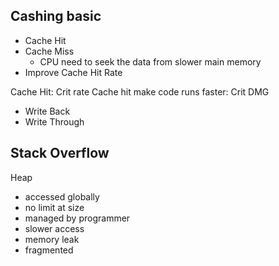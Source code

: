 ## Cashing basic

- Cache Hit
- Cache Miss
  - CPU need to seek the data from slower main memory
- Improve Cache Hit Rate

Cache Hit: Crit rate 
Cache hit make code runs faster: Crit DMG


- Write Back
- Write Through



## Stack Overflow

Heap
- accessed globally
- no limit at size
- managed by programmer
- slower access
- memory leak
- fragmented

